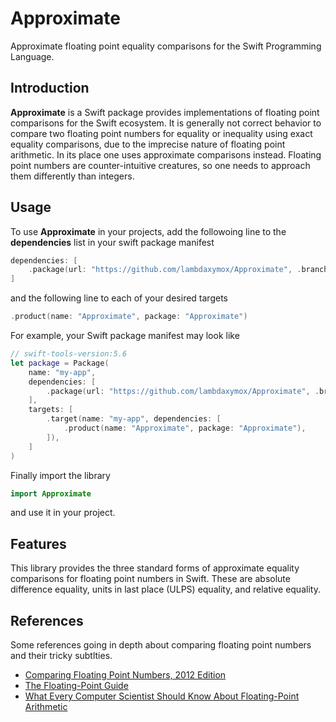 # Approximate

Approximate floating point equality comparisons for the Swift Programming Language.

## Introduction
**Approximate** is a Swift package provides implementations of floating point comparisons 
for the Swift ecosystem. It is generally not correct behavior to compare two floating 
point numbers for equality or inequality using exact equality comparisons, due to the 
imprecise nature of floating point arithmetic. In its place one uses approximate 
comparisons instead. Floating point numbers are counter-intuitive creatures, so one needs 
to approach them differently than integers.

## Usage
To use **Approximate** in your projects, add the followoing line to the **dependencies**
list in your swift package manifest
```swift
dependencies: [
    .package(url: "https://github.com/lambdaxymox/Approximate", .branch("master")),
]
```
and the following line to each of your desired targets
```swift
.product(name: "Approximate", package: "Approximate")
```
For example, your Swift package manifest may look like
```swift
// swift-tools-version:5.6
let package = Package(
    name: "my-app",
    dependencies: [
        .package(url: "https://github.com/lambdaxymox/Approximate", .branch("master")),
    ],
    targets: [
        .target(name: "my-app", dependencies: [
            .product(name: "Approximate", package: "Approximate"),
        ]),
    ]
)
```
Finally import the library
```swift
import Approximate
```
and use it in your project.

## Features
This library provides the three standard forms of approximate equality 
comparisons for floating point numbers in Swift. These are absolute difference 
equality, units in last place (ULPS) equality, and relative equality. 

## References
Some references going in depth about comparing floating point numbers and their 
tricky subtlties.
- [Comparing Floating Point Numbers, 2012 Edition](https://randomascii.wordpress.com/2012/02/25/comparing-floating-point-numbers-2012-edition/)
- [The Floating-Point Guide](https://floating-point-gui.de/errors/comparison/)
- [What Every Computer Scientist Should Know About Floating-Point Arithmetic](https://docs.oracle.com/cd/E19957-01/806-3568/ncg_goldberg.html)
